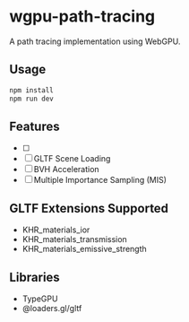 # wgpu-path-tracing

A path tracing implementation using WebGPU.

## Usage

```bash
npm install
npm run dev
```

## Features

- [ ]
- [ ] GLTF Scene Loading
- [ ] BVH Acceleration
- [ ] Multiple Importance Sampling (MIS)

## GLTF Extensions Supported

- KHR_materials_ior
- KHR_materials_transmission
- KHR_materials_emissive_strength

## Libraries

- TypeGPU
- @loaders.gl/gltf
